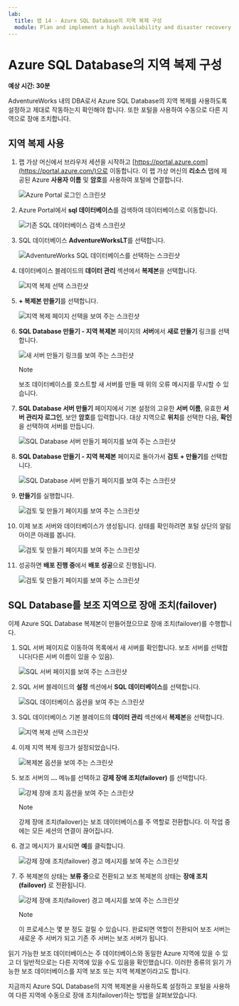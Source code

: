 ```yaml
---
lab:
  title: 랩 14 - Azure SQL Database의 지역 복제 구성
  module: Plan and implement a high availability and disaster recovery solution
---
```


# Azure SQL Database의 지역 복제 구성

**예상 시간: 30분**

AdventureWorks 내의 DBA로서 Azure SQL Database의 지역 복제를 사용하도록 설정하고 제대로 작동하는지 확인해야 합니다. 또한 포털을 사용하여 수동으로 다른 지역으로 장애 조치합니다.

## 지역 복제 사용

1. 랩 가상 머신에서 브라우저 세션을 시작하고 [https://portal.azure.com](https://portal.azure.com/)으로 이동합니다. 이 랩 가상 머신의 **리소스** 탭에 제공된 Azure **사용자 이름** 및 **암호**를 사용하여 포털에 연결합니다.

    ![Azure Portal 로그인 스크린샷](../images/dp-300-module-01-lab-01.png)

1. Azure Portal에서 **sql 데이터베이스**를 검색하여 데이터베이스로 이동합니다.

    ![기존 SQL 데이터베이스 검색 스크린샷](../images/dp-300-module-13-lab-03.png)

1. SQL 데이터베이스 **AdventureWorksLT**를 선택합니다.

    ![AdventureWorks SQL 데이터베이스를 선택하는 스크린샷](../images/dp-300-module-13-lab-04.png)

1. 데이터베이스 블레이드의 **데이터 관리** 섹션에서 **복제본**을 선택합니다.

    ![지역 복제 선택 스크린샷](../images/dp-300-module-14-lab-01.png)

1. **+ 복제본 만들기**를 선택합니다.

    ![지역 복제 페이지 선택을 보여 주는 스크린샷](../images/dp-300-module-14-lab-02.png)

1. **SQL Database 만들기 - 지역 복제본** 페이지의 **서버**에서 **새로 만들기** 링크를 선택합니다.

    ![새 서버 만들기 링크를 보여 주는 스크린샷](../images/dp-300-module-14-lab-03.png)

    >[!NOTE]
    > 보조 데이터베이스를 호스트할 새 서버를 만들 때 위의 오류 메시지를 무시할 수 있습니다.

1. **SQL Database 서버 만들기** 페이지에서 기본 설정의 고유한 **서버 이름**, 유효한 **서버 관리자 로그인**, 보안 **암호**를 입력합니다. 대상 지역으로 **위치**를 선택한 다음, **확인**을 선택하여 서버를 만듭니다.

    ![SQL Database 서버 만들기 페이지를 보여 주는 스크린샷](../images/dp-300-module-14-lab-04.png)

1. **SQL Database 만들기 - 지역 복제본** 페이지로 돌아가서 **검토 + 만들기**를 선택합니다.

    ![SQL Database 서버 만들기 페이지를 보여 주는 스크린샷](../images/dp-300-module-14-lab-05.png)

1. **만들기**를 실행합니다.

    ![검토 및 만들기 페이지를 보여 주는 스크린샷](../images/dp-300-module-14-lab-06.png)

1. 이제 보조 서버와 데이터베이스가 생성됩니다. 상태를 확인하려면 포털 상단의 알림 아이콘 아래를 봅니다. 

    ![검토 및 만들기 페이지를 보여 주는 스크린샷](../images/dp-300-module-14-lab-07.png)

1. 성공하면 **배포 진행 중**에서 **배포 성공**으로 진행됩니다.

    ![검토 및 만들기 페이지를 보여 주는 스크린샷](../images/dp-300-module-14-lab-08.png)

## SQL Database를 보조 지역으로 장애 조치(failover)

이제 Azure SQL Database 복제본이 만들어졌으므로 장애 조치(failover)를 수행합니다.

1. SQL 서버 페이지로 이동하여 목록에서 새 서버를 확인합니다. 보조 서버를 선택합니다(다른 서버 이름이 있을 수 있음).

    ![SQL 서버 페이지를 보여 주는 스크린샷](../images/dp-300-module-14-lab-09.png)

1. SQL 서버 블레이드의 **설정** 섹션에서 **SQL 데이터베이스**를 선택합니다.

    ![SQL 데이터베이스 옵션을 보여 주는 스크린샷](../images/dp-300-module-14-lab-10.png)

1. SQL 데이터베이스 기본 블레이드의 **데이터 관리** 섹션에서 **복제본**을 선택합니다.

    ![지역 복제 선택 스크린샷](../images/dp-300-module-14-lab-01.png)

1. 이제 지역 복제 링크가 설정되었습니다.

    ![복제본 옵션을 보여 주는 스크린샷](../images/dp-300-module-14-lab-11.png)

1. 보조 서버의 **...** 메뉴를 선택하고 **강제 장애 조치(failover)** 를 선택합니다.

    ![강제 장애 조치 옵션을 보여 주는 스크린샷](../images/dp-300-module-14-lab-12.png)

    > [!NOTE]
    > 강제 장애 조치(failover)는 보조 데이터베이스를 주 역할로 전환합니다. 이 작업 중에는 모든 세션의 연결이 끊어집니다.

1. 경고 메시지가 표시되면 **예**를 클릭합니다.

    ![강제 장애 조치(failover) 경고 메시지를 보여 주는 스크린샷](../images/dp-300-module-14-lab-13.png)

1. 주 복제본의 상태는 **보류 중**으로 전환되고 보조 복제본의 상태는 **장애 조치(failover)** 로 전환됩니다. 

    ![강제 장애 조치(failover) 경고 메시지를 보여 주는 스크린샷](../images/dp-300-module-14-lab-14.png)

    > [!NOTE]
    > 이 프로세스는 몇 분 정도 걸릴 수 있습니다. 완료되면 역할이 전환되어 보조 서버는 새로운 주 서버가 되고 기존 주 서버는 보조 서버가 됩니다.

읽기 가능한 보조 데이터베이스는 주 데이터베이스와 동일한 Azure 지역에 있을 수 있고 더 일반적으로는 다른 지역에 있을 수도 있음을 확인했습니다. 이러한 종류의 읽기 가능한 보조 데이터베이스를 지역 보조 또는 지역 복제본이라고도 합니다.

지금까지 Azure SQL Database의 지역 복제본을 사용하도록 설정하고 포털을 사용하여 다른 지역에 수동으로 장애 조치(failover)하는 방법을 살펴보았습니다.
